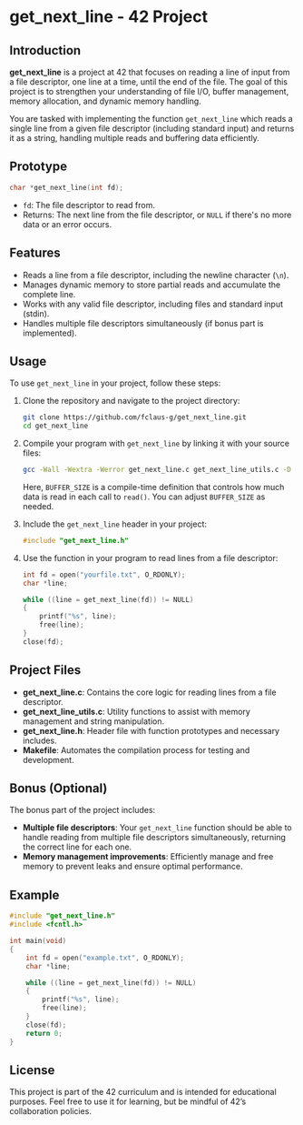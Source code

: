 # get_next_line - 42 Project

## Introduction

**get_next_line** is a project at 42 that focuses on reading a line of input from a file descriptor, one line at a time, until the end of the file. The goal of this project is to strengthen your understanding of file I/O, buffer management, memory allocation, and dynamic memory handling.

You are tasked with implementing the function `get_next_line` which reads a single line from a given file descriptor (including standard input) and returns it as a string, handling multiple reads and buffering data efficiently.

## Prototype

```c
char *get_next_line(int fd);
```

- `fd`: The file descriptor to read from.
- Returns: The next line from the file descriptor, or `NULL` if there's no more data or an error occurs.

## Features

- Reads a line from a file descriptor, including the newline character (`\n`).
- Manages dynamic memory to store partial reads and accumulate the complete line.
- Works with any valid file descriptor, including files and standard input (stdin).
- Handles multiple file descriptors simultaneously (if bonus part is implemented).
  
## Usage

To use `get_next_line` in your project, follow these steps:

1. Clone the repository and navigate to the project directory:

   ```bash
   git clone https://github.com/fclaus-g/get_next_line.git
   cd get_next_line
   ```

2. Compile your program with `get_next_line` by linking it with your source files:

   ```bash
   gcc -Wall -Wextra -Werror get_next_line.c get_next_line_utils.c -D BUFFER_SIZE=42 your_file.c -o your_program
   ```

   Here, `BUFFER_SIZE` is a compile-time definition that controls how much data is read in each call to `read()`. You can adjust `BUFFER_SIZE` as needed.

3. Include the `get_next_line` header in your project:

   ```c
   #include "get_next_line.h"
   ```

4. Use the function in your program to read lines from a file descriptor:

   ```c
   int fd = open("yourfile.txt", O_RDONLY);
   char *line;

   while ((line = get_next_line(fd)) != NULL)
   {
       printf("%s", line);
       free(line);
   }
   close(fd);
   ```

## Project Files

- **get_next_line.c**: Contains the core logic for reading lines from a file descriptor.
- **get_next_line_utils.c**: Utility functions to assist with memory management and string manipulation.
- **get_next_line.h**: Header file with function prototypes and necessary includes.
- **Makefile**: Automates the compilation process for testing and development.

## Bonus (Optional)

The bonus part of the project includes:

- **Multiple file descriptors**: Your `get_next_line` function should be able to handle reading from multiple file descriptors simultaneously, returning the correct line for each one.
- **Memory management improvements**: Efficiently manage and free memory to prevent leaks and ensure optimal performance.

## Example

```c
#include "get_next_line.h"
#include <fcntl.h>

int main(void)
{
    int fd = open("example.txt", O_RDONLY);
    char *line;

    while ((line = get_next_line(fd)) != NULL)
    {
        printf("%s", line);
        free(line);
    }
    close(fd);
    return 0;
}
```

## License

This project is part of the 42 curriculum and is intended for educational purposes. Feel free to use it for learning, but be mindful of 42’s collaboration policies.
